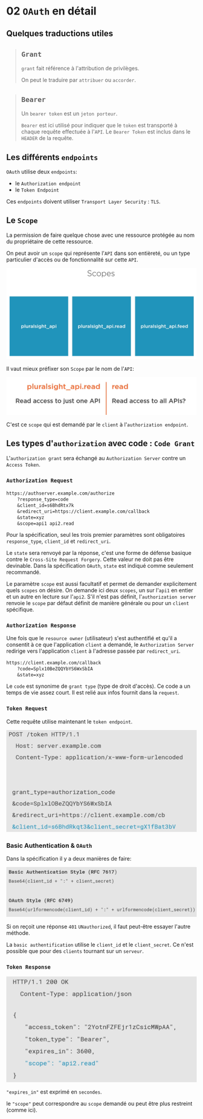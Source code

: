 # 02 `OAuth` en détail

## Quelques traductions utiles

> ## `Grant`
>
> `grant` fait référence à l'attribution de privilèges.
>
> On peut le traduire par `attribuer` ou `accorder`.

> ## `Bearer`
>
> Un `bearer token` est un `jeton porteur`.
>
> `Bearer` est ici utilisé pour indiquer que le `token` est transporté à chaque requête effectuée à l'`API`. Le `Bearer Token` est inclus dans le `HEADER` de la requête.

## Les différents `endpoints`

`OAuth` utilise deux `endpoints`:

- le `Authorization endpoint`
- le `Token Endpoint`

Ces `endpoints` doivent utiliser `Transport Layer Security` : `TLS`. 



## Le `Scope`

La permission de faire quelque chose avec une ressource protégée au nom du propriétaire de cette ressource.

On peut avoir un `scope` qui représente l'`API` dans son entièreté, ou un type particulier d'accès ou de fonctionnalité sur cette `API`.

<img src="assets/different-kind-of-scopes.png" alt="different-kind-of-scopes" />

Il vaut mieux préfixer son `Scope` par le nom de l'`API`:

<img src="assets/scope-name-nomenclature.png" alt="scope-name-nomenclature" />

C'est ce `scope` qui est demandé par le `client` à l'`authorization endpoint`.



## Les types d'`authorization` avec code : `Code Grant`

L'`authorization grant` sera échangé au `Authorization Server` contre un `Access Token`.

### `Authorization Request`

```http
https://authserver.example.com/authorize
	?response_type=code
	&client_id=s6BhdRtx7k
	&redirect_uri=https://client.example.com/callback
	&state=xyz
	&scope=api1 api2.read
```



Pour la spécification, seul les trois premier paramètres sont obligatoires `response_type`, `client_id` et `redirect_uri`.

Le `state` sera renvoyé par la réponse, c'est une forme de défense basique contre le `Cross-Site Request Forgery`. Cette valeur ne doit pas être devinable. Dans la spécification `OAuth`, `state` est indiqué comme seulement recommandé.

Le paramètre `scope` est aussi facultatif et permet de demander explicitement quels `scopes` on désire. On demande ici deux `scopes`, un sur l'`api1` en entier et un autre en lecture sur l'`api2`. S'il n'est pas définit, l'`authorization server` renvoie le `scope` par défaut définit de manière générale ou pour un `client` spécifique.



### `Authorization Response`

Une fois que le `resource owner` (utilisateur) s'est authentifié et qu'il a consentit à ce que l'application `client` a demandé, le `Authorization Server` redirige vers l'application `client` à l'adresse passée par `redirect_uri`.

```http
https://client.example.com/callback
	?code=Splx10BeZQQYbYS6WxSbIA
	&state=xyz
```

Le `code` est synonime de `grant type` (type de droit d'accès). Ce code a un temps de vie assez court. Il est relié aux infos fournit dans la `request`.



### `Token Request`

Cette requête utilise maintenant le `token endpoint`.

<img src="assets/token-request.png" alt="token-request" />



### Basic Authentication & `OAuth`

Dans la spécification il y a deux manières de faire:

<img src="assets/basic-authentication-spec-oauth.png" alt="basic-authentication-spec-oauth" />

Si on reçoit une réponse `401` `UNauthorized`, il faut peut-être essayer l'autre méthode.

La `basic authentification` utilise le `client_id` et le `client_secret`. Ce n'est possible que pour des `clients` tournant sur un `serveur`.



### `Token Response`

<img src="assets/token-response-in-json.png" alt="token-response-in-json" />

`"expires_in"` est exprimé en `secondes`.

le `"scope"` peut correspondre au `scope` demandé ou peut être plus restreint (comme ici).
